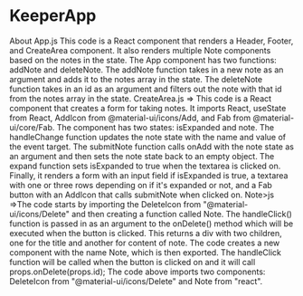 # KeeperApp
About App.js
This code is a React component that renders a Header, Footer, and CreateArea component. It also renders multiple Note components based on the notes in the state. The App component has two functions: addNote and deleteNote. The addNote function takes in a new note as an argument and adds it to the notes array in the state. The deleteNote function takes in an id as an argument and filters out the note with that id from the notes array in the state.
CreateArea.js => This code is a React component that creates a form for taking notes. It imports React, useState from React, AddIcon from @material-ui/icons/Add, and Fab from @material-ui/core/Fab. The component has two states: isExpanded and note. The handleChange function updates the note state with the name and value of the event target. The submitNote function calls onAdd with the note state as an argument and then sets the note state back to an empty object. The expand function sets isExpanded to true when the textarea is clicked on. Finally, it renders a form with an input field if isExpanded is true, a textarea with one or three rows depending on if it's expanded or not, and a Fab button with an AddIcon that calls submitNote when clicked on.
Note>js =>The code starts by importing the DeleteIcon from "@material-ui/icons/Delete" and then creating a function called Note.
The handleClick() function is passed in as an argument to the onDelete() method which will be executed when the button is clicked.
This returns a div with two children, one for the title and another for content of note.
The code creates a new component with the name Note, which is then exported.
The handleClick function will be called when the button is clicked on and it will call props.onDelete(props.id); The code above imports two components: DeleteIcon from "@material-ui/icons/Delete" and Note from "react".
